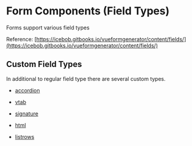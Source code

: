 # Form Components \(Field Types\)
Forms support various field types

Reference: [https://icebob.gitbooks.io/vueformgenerator/content/fields/](https://icebob.gitbooks.io/vueformgenerator/content/fields/)



## Custom Field Types
In additional to regular field type there are several custom types.

* [accordion](/forms/addition-form-types/accordion.md)

* [vtab](//other_services/authentication.md)

* [signature](/forms/addition-form-types/signature.md) 

* [html](/forms/addition-form-types/html.md)

* [listrows](/forms/addition-form-types/listrows.md)


 

